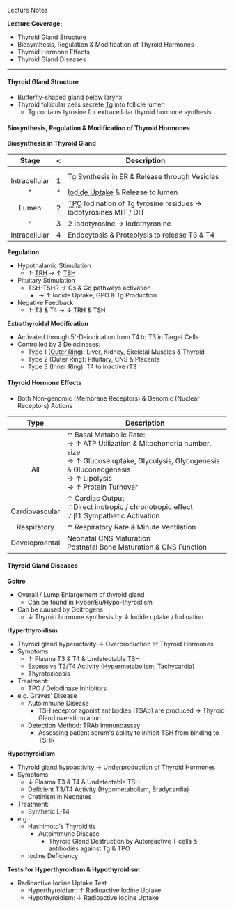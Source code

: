 Lecture Notes

**Lecture Coverage:**
- Thyroid Gland Structure
- Biosynthesis, Regulation & Modification of Thyroid Hormones
- Thyroid Hormone Effects
- Thyroid Gland Diseases

---
#### **Thyroid Gland Structure**
- Butterfly-shaped gland below larynx
- Thyroid follicular cells secrete <abbr Title="Thyroglobulin">Tg</abbr> into follicle lumen
	- Tg contains tyrosine for extracellular thyroid hormone synthesis


#### **Biosynthesis, Regulation & Modification of Thyroid Hormones**
**Biosynthesis in Thyroid Gland**

|       Stage       |   <   | Description                                                                                              |
| :---------------: | :---: | -------------------------------------------------------------------------------------------------------- |
| <br>Intracellular | <br>1 | Tg Synthesis in ER & Release through Vesicles                                                            |
|         ^         |   ^   | <abbr Title="Sodium Iodide Symporter">Iodide Uptake</abbr> & Release to lumen                            |
|       Lumen       |   2   | <abbr Title="Thyroid Peroxidase">TPO</abbr> Iodination of Tg tyrosine residues → Iodotyrosines MIT / DIT |
|         ^         |   3   | 2 Iodotyrosine → Iodothyronine                                                                           |
|   Intracellular   |   4   | Endocytosis & Proteolysis to release T3 & T4                                                             |
**Regulation**
- Hypothalamic Stimulation
	- ↑ <abbr Title="Thyrotropin-Releasing Hormone">TRH</abbr> → ↑ <abbr Title="Thyroid Stimulating Hormone">TSH</abbr>
- Pituitary Stimulation
	- TSH-TSHR → Gs & Gq pathways activation
		- → ↑ Iodide Uptake, GPO & Tg Production
- Negative Feedback
	- ↑ T3 & T4 → ↓ TRH & TSH

**Extrathyroidal Modification**
- Activated through 5'-Deiodination from T4 to T3 in Target Cells
- Controlled by 3 Deiodinases:
	- Type 1 (<abbr Title="5' (Iodotyrosine farther from COOH end)">Outer Ring</abbr>): Liver, Kidney, Skeletal Muscles & Thyroid
	- Type 2 (Outer Ring): Pituitary, CNS & Placenta
	- Type 3 (Inner Ring): T4 to inactive rT3


#### **Thyroid Hormone Effects**
- Both Non-genomic (Membrane Receptors) & Genomic (Nuclear Receptors) Actions

|        Type        | Description                                                                                                                                                                           |
| :----------------: | ------------------------------------------------------------------------------------------------------------------------------------------------------------------------------------- |
|    <br><br>All     | ↑ Basal Metabolic Rate:<br>→ ↑ ATP Utilization & Mitochondria number, size<br>→ ↑ Glucose uptake, Glycolysis, Glycogenesis & Gluconeogenesis<br>→ ↑ Lipolysis<br>→ ↑ Protein Turnover |
| <br>Cardiovascular | ↑ Cardiac Output<br>∵ Direct inotropic / chronotropic effect<br>∵ β1 Sympathetic Activation                                                                                           |
|    Respiratory     | ↑ Respiratory Rate & Minute Ventilation                                                                                                                                               |
|   Developmental    | Neonatal CNS Maturation<br>Postnatal Bone Maturation & CNS Function                                                                                                                   |


#### **Thyroid Gland Diseases**
**Goitre**
- Overall / Lump Enlargement of thyroid gland
	- Can be found in Hyper/Eu/Hypo-thyroidism
- Can be caused by Goitrogens
	- ↓ Thyroid hormone synthesis by ↓ Iodide uptake / Iodination

**Hyperthyroidism**
- Thyroid gland hyperactivity → Overproduction of Thyroid Hormones
- Symptoms:
	- ↑ Plasma T3 & T4 & Undetectable TSH
	- Excessive T3/T4 Activity (Hypermetabolism, Tachycardia)
	- Thyrotoxicosis
- Treatment:
	- TPO / Deiodinase Inhibitors
- e.g. Graves' Disease
	- Autoimmune Disease
		- TSH receptor agonist antibodies (TSAb) are produced → Thyroid Gland overstimulation
	- Detection Method: TRAb immunoassay
		- Assessing patient serum's ability to inhibit TSH from binding to TSHR

**Hypothyroidism**
- Thyroid gland hypoactivity → Underproduction of Thyroid Hormones
- Symptoms:
	- ↓ Plasma T3 & T4 & Undetectable TSH
	- Deficient T3/T4 Activity (Hypometabolism, Bradycardia)
	- Cretinism in Neonates
- Treatment:
	- Synthetic L-T4
- e.g.:
	- Hashimoto's Thyroiditis
		- Autoimmune Disease
			- Thyroid Gland Destruction by Autoreactive T cells & antibodies against Tg & TPO
	- Iodine Deficiency

**Tests for Hyperthyroidism & Hypothyroidism**
- Radioactive Iodine Uptake Test
	- Hyperthyroidism: ↑ Radioactive Iodine Uptake
	- Hypothyroidism: ↓ Radioactive Iodine Uptake
